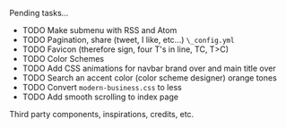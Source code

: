 Pending tasks...

  * TODO Make submenu with RSS and Atom
  * TODO Pagination, share (tweet, I like, etc...) `\_config.yml`
  * TODO Favicon (therefore sign, four T's in line, TC, T>C)
  * TODO Color Schemes
  * TODO Add CSS animations for navbar brand over and main title over
  * TODO Search an accent color (color scheme designer) orange tones
  * TODO Convert `modern-business.css` to less
  * TODO Add smooth scrolling to index page

Third party components, inspirations, credits, etc.
